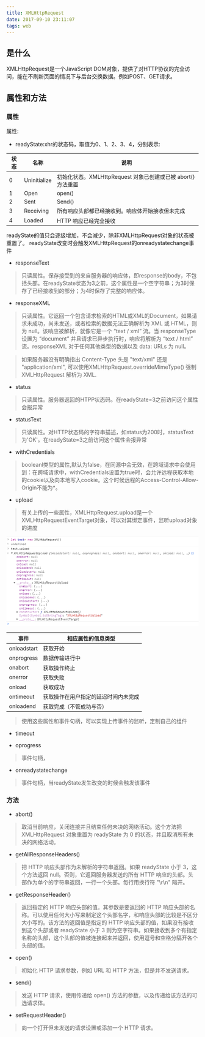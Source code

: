 ```yaml
---
title: XMLHttpRequest
date: 2017-09-10 23:11:07
tags: web
---
```


## 是什么

XMLHttpRequest是一个JavaScript DOM对象，提供了对HTTP协议的完全访问，能在不刷新页面的情况下与后台交换数据。例如POST、GET请求。

## 属性和方法

### 属性

属性:

- readyState:xhr的状态码，取值为0、1、2、3、4，分别表示:

|状态|名称|说明|
|-----|-----|-----|
|0|Uninitialize|初始化状态。XMLHttpRequest 对象已创建或已被 abort() 方法重置|
|1|Open|open()|方法已调用，但是 send() 方法未调用。请求还没有被发送|
|2|Sent|Send()|方法已调用，HTTP 请求已发送到 Web 服务器。未接收到响应|
|3|Receiving|所有响应头部都已经接收到。响应体开始接收但未完成|
|4|Loaded|HTTP 响应已经完全接收|

readyState的值只会逐级增加，不会减少，除非XMLHttpRequest对象的状态被重置了。
readyState改变时会触发XMLHttpRequest的onreadystatechange事件

- responseText

> 只读属性。保存接受到的来自服务器的响应体，即response的body，不包括头部。在readyState状态为3之前，这个属性是一个空字符串；为3时保存了已经接收到的部分；为4时保存了完整的响应体。

- responseXML

> 只读属性。它返回一个包含请求检索的HTML或XML的Document，如果请求未成功，尚未发送，或者检索的数据无法正确解析为 XML 或 HTML，则为 null。该响应被解析，就像它是一个 “text / xml” 流。当 responseType 设置为 “document” 并且请求已异步执行时，响应将解析为 “text / html” 流。responseXML 对于任何其他类型的数据以及 data: URLs 为 null。

> 如果服务器没有明确指出 Content-Type 头是 "text/xml" 还是 "application/xml", 可以使用XMLHttpRequest.overrideMimeType() 强制 XMLHttpRequest 解析为 XML.

- status

> 只读属性。服务器返回的HTPP状态码。在readyState=3之前访问这个属性会报异常

- statusText

> 只读属性。对HTTP状态码的字符串描述，如status为200时，statusText为'OK'。在readyState=3之前访问这个属性会报异常

- withCredentials

> booleanl类型的属性,默认为false，在同源中会无效，在跨域请求中会使用到：在跨域请求中，withCredentials设置为true时，会允许远程获取本地的cookie以及向本地写入cookie。这个时候远程的Access-Control-Allow-Origin不能为*。

- upload

> 有关上传的一些属性，XMLHttpRequest.upload是一个XMLHttpRequestEventTarget对象，可以对其绑定事件，监听upload对象的进度

![XMLHttpRequest.upload](/images/XMLHttpRequest.upload.png)


|事件|相应属性的信息类型|
|-----|-----|
|onloadstart|获取开始|
|onprogress|数据传输进行中|
|onabort|获取操作终止|
|onerror|获取失败|
|onload|获取成功|
|ontimeout|获取操作在用户指定的延迟时间内未完成|
|onloadend|获取完成（不管成功与否）|

> 使用这些属性和事件句柄，可以实现上传事件的监听，定制自己的组件

- timeout

- oprogress

> 事件句柄，

- onreadystatechange

> 事件句柄，当readyState发生改变的时候会触发该事件

### 方法

- abort()

> 取消当前响应，关闭连接并且结束任何未决的网络活动。这个方法把 XMLHttpRequest 对象重置为 readyState 为 0 的状态，并且取消所有未决的网络活动。

- getAllResponseHeaders()

> 把 HTTP 响应头部作为未解析的字符串返回。如果 readyState 小于 3，这个方法返回 null。否则，它返回服务器发送的所有 HTTP 响应的头部。头部作为单个的字符串返回，一行一个头部。每行用换行符 "\r\n" 隔开。

- getResponseHeader()

>返回指定的 HTTP 响应头部的值。其参数是要返回的 HTTP 响应头部的名称。可以使用任何大小写来制定这个头部名字，和响应头部的比较是不区分大小写的。该方法的返回值是指定的 HTTP 响应头部的值，如果没有接收到这个头部或者 readyState 小于 3 则为空字符串。如果接收到多个有指定名称的头部，这个头部的值被连接起来并返回，使用逗号和空格分隔开各个头部的值。

- open()

> 初始化 HTTP 请求参数，例如 URL 和 HTTP 方法，但是并不发送请求。

- send()

> 发送 HTTP 请求，使用传递给 open() 方法的参数，以及传递给该方法的可选请求体。

- setRequestHeader()

>向一个打开但未发送的请求设置或添加一个 HTTP 请求。